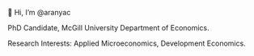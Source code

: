 👋 Hi, I’m @aranyac

PhD Candidate, McGill University Department of Economics.

Research Interests: Applied Microeconomics, Development Economics.

<!---
aranyac24/aranyac24 is a ✨ special ✨ repository because its `README.md` (this file) appears on your GitHub profile.
You can click the Preview link to take a look at your changes.
--->
